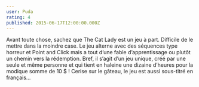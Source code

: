 ```yaml
---
user: Puda
rating: 4
published: 2015-06-17T12:00:00.000Z
---
```


Avant toute chose, sachez que The Cat Lady est un jeu à part. Difficile de le mettre dans la moindre case. Le jeu alterne avec des séquences type horreur et Point and Click mais a tout d’une fable d’apprentissage ou plutôt un chemin vers la rédemption. Bref, il s’agit d’un jeu unique, créé par une seule et même personne et qui tient en haleine une dizaine d’heures pour la modique somme de 10 $ ! Cerise sur le gâteau, le jeu est aussi sous-titré en français…

